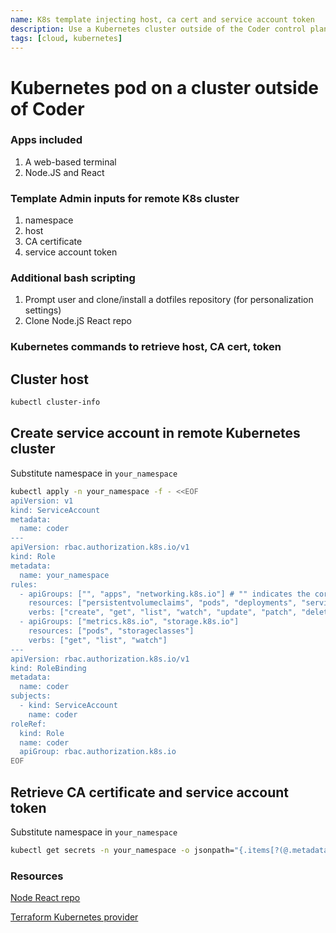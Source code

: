 ```yaml
---
name: K8s template injecting host, ca cert and service account token
description: Use a Kubernetes cluster outside of the Coder control plane to create a pod workspace
tags: [cloud, kubernetes]
---
```


# Kubernetes pod on a cluster outside of Coder

### Apps included
1. A web-based terminal
1. Node.JS and React

### Template Admin inputs for remote K8s cluster
1. namespace
1. host
1. CA certificate
1. service account token

### Additional bash scripting
1. Prompt user and clone/install a dotfiles repository (for personalization settings)
1. Clone Node.jS React repo

### Kubernetes commands to retrieve host, CA cert, token

## Cluster host

```sh
kubectl cluster-info
```

## Create service account in remote Kubernetes cluster

Substitute namespace in `your_namespace`

```sh
kubectl apply -n your_namespace -f - <<EOF
apiVersion: v1
kind: ServiceAccount
metadata:
  name: coder
---
apiVersion: rbac.authorization.k8s.io/v1
kind: Role
metadata:
  name: your_namespace
rules:
  - apiGroups: ["", "apps", "networking.k8s.io"] # "" indicates the core API group
    resources: ["persistentvolumeclaims", "pods", "deployments", "services", "secrets", "pods/exec","pods/log", "events", "networkpolicies", "serviceaccounts"]
    verbs: ["create", "get", "list", "watch", "update", "patch", "delete", "deletecollection"]
  - apiGroups: ["metrics.k8s.io", "storage.k8s.io"]
    resources: ["pods", "storageclasses"]
    verbs: ["get", "list", "watch"]
---
apiVersion: rbac.authorization.k8s.io/v1
kind: RoleBinding
metadata:
  name: coder
subjects:
  - kind: ServiceAccount
    name: coder
roleRef:
  kind: Role
  name: coder
  apiGroup: rbac.authorization.k8s.io
EOF
```

## Retrieve CA certificate and service account token

Substitute namespace in `your_namespace`

```sh
kubectl get secrets -n your_namespace -o jsonpath="{.items[?(@.metadata.annotations['kubernetes\.io/service-account\.name']=='coder')].data}{'\n'}"
```

### Resources

[Node React repo](https://github.com/sharkymark/coder-react)

[Terraform Kubernetes provider](https://registry.terraform.io/providers/hashicorp/kubernetes/latest/docs)